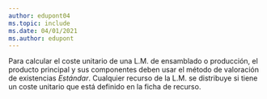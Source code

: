 ```yaml
---
author: edupont04
ms.topic: include
ms.date: 04/01/2021
ms.author: edupont
---
```

Para calcular el coste unitario de una L.M. de ensamblado o producción, el producto principal y sus componentes deben usar el método de valoración de existencias *Estándar*. Cualquier recurso de la L.M. se distribuye si tiene un coste unitario que está definido en la ficha de recurso.
